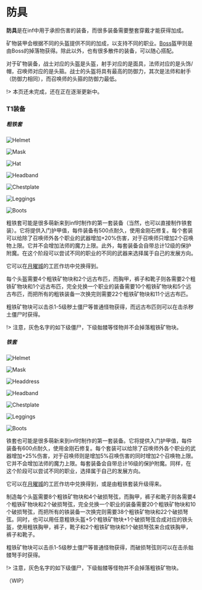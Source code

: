 # 防具

**防具**是在inf中用于承担伤害的装备，而很多装备需要整套穿戴才能获得加成。

矿物装甲会根据不同的头盔提供不同的加成，以支持不同的职业。[Boss](wiki/inf/mobs/Boss.md)盔甲则是由Boss的掉落物获得。除此以外，也有很多散件的装备，可以随心搭配。

对于矿物装备，战士对应的头盔是头盔，射手对应的是面具，法师对应的是头饰/帽，召唤师对应的是头箍。战士的头盔将具有最高的防御力，其次是法师和射手（防御力相同），而召唤师的头箍的防御力最低。

!> 本页还未完成，还在正在逐渐更新中。


### T1装备

##### 粗铁套

![Helmet](../../assets/images/inf/items/Armors/Pig_iron_Helmet.png)

![Mask](../../assets/images/inf/items/Armors/Pig_iron_Mask.png)

![Hat](../../assets/images/inf/items/Armors/Pig_iron_Hat.png)

![Headband](../../assets/images/inf/items/Armors/Pig_iron_Headband.png)

![Chestplate](../../assets/images/inf/items/Armors/Pig_iron_Chestplate.png)

![Leggings](../../assets/images/inf/items/Armors/Pig_iron_Leggings.png)

![Boots](../../assets/images/inf/items/Armors/Pig_iron_Boots.png)


粗铁套可能是很多萌新来到inf时制作的第一套装备（当然，也可以直接制作铁套装）。它将提供入门护甲值，每件装备有500点耐久，使用金刚石修复。每个套装可以给除了召唤师外各个职业的武器增加+20%伤害，对于召唤师只增加2个召唤物上限。它并不会增加法师的魔力上限。此外，每套装备会自带总计12级的保护附魔。在这个阶段可以尝试不同的职业的不同的武器来选择属于自己的发展方向。

它可以在[月曜城](wiki/inf/lunar-flare.md)的工匠作坊中兑换得到。

每个头盔需要4个粗铁矿物块和2个远古布匹，而胸甲，裤子和靴子则各需要2个粗铁矿物块和1个远古布匹，完全兑换一个职业的装备需要10个粗铁矿物块和5个远古布匹，而把所有的粗铁装备一次换完则需要22个粗铁矿物块和11个远古布匹。

粗铁矿物块可以击杀1-5级秽土僵尸等普通怪物获得，而远古布匹则可以在击杀秽土僵尸时获得。

!> 注意，灰色名字的如下级僵尸，下级骷髅等怪物并不会掉落粗铁矿物块。


##### 铁套
![Helmet](../../assets/images/inf/items/Armors/Iron_Helmet.png)

![Mask](../../assets/images/inf/items/Armors/Iron_Mask.png)

![Headdress](../../assets/images/inf/items/Armors/Iron_Headdress.png)

![Headband](../../assets/images/inf/items/Armors/Iron_Headband.png)

![Chestplate](../../assets/images/inf/items/Armors/Iron_Chestplate.png)

![Leggings](../../assets/images/inf/items/Armors/Iron_Leggings.png)

![Boots](../../assets/images/inf/items/Armors/Iron_Boots.png)

铁套也可能是很多萌新来到inf时制作的第一套装备。它将提供入门护甲值，每件装备有600点耐久，使用金刚石修复。每个套装可以给除了召唤师外各个职业的武器增加+25%伤害，对于召唤师则是增加5%召唤伤害的同时增加2个召唤物上限。它并不会增加法师的魔力上限。每套装备会自带总计16级的保护附魔。同样，在这个阶段可以尝试不同的职业，选择属于自己的发展方向。

它可以在[月曜城](wiki/inf/lunar-flare.md)的工匠作坊中兑换得到，或是由粗铁套装升级得来。

制造每个头盔需要8个粗铁矿物块和4个破损弩弦，而胸甲，裤子和靴子则各需要4个粗铁矿物块和2个破损弩弦，完全兑换一个职业的装备需要20个粗铁矿物块和10个破损弩弦，而把所有的铁装备一次换完则需要38个粗铁矿物块和22个破损弩弦。同时，也可以用任意粗铁头盔+5个粗铁矿物块+1个破损弩弦合成对应的铁头盔，使用粗铁胸甲，裤子，靴子和2个粗铁矿物块和1个破损弩弦来合成铁胸甲，裤子和靴子。

粗铁矿物块可以击杀1-5级秽土僵尸等普通怪物获得，而破损弩弦则可以在击杀骷髅弩手时获得。

!> 注意，灰色名字的如下级僵尸，下级骷髅等怪物并不会掉落粗铁矿物块。

（WIP）
